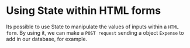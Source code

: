 # Using State within HTML forms

Its possible to use State to manipulate the values of inputs within a `HTML form`. By using it, we can make a `POST request` sending a object `Expense` to add in our database, for example.
